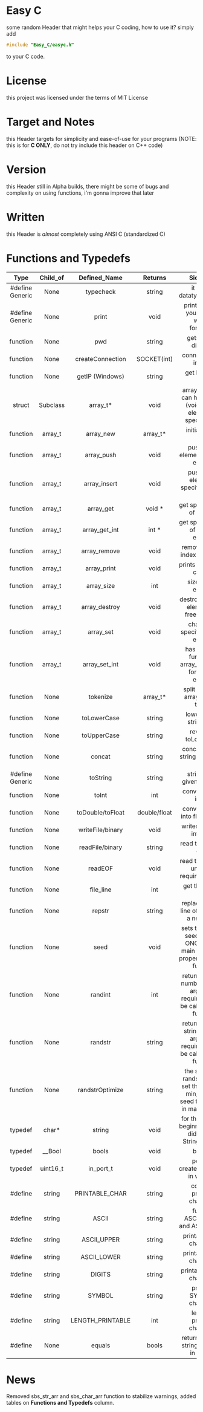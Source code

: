 # Easy C
some random Header that might helps your C coding, how to use it? simply add
```c
#include "Easy_C/easyc.h"
```
to your C code.

# License
this project was licensed under the terms of MIT License

# Target and Notes
this Header targets for simplicity and ease-of-use for your programs (NOTE: this is for **C ONLY**, do not try include this header on C++ code)

# Version
this Header still in Alpha builds, there might be some of bugs and complexity on using functions, i'm gonna improve that later

# Written
this Header is *almost* completely using ANSI C (standardized C)

# Functions and Typedefs
| Type     | Child_of     | Defined_Name    | Returns   | Side_Note   |
| :------: | :----------: | :-------------: | :-------: | :---------: |
| #define Generic | None         | typecheck       | string    | it checks datatype that's all |
| #define Generic | None  | print           | void      | prints text into your console without formatting |
| function | None         | pwd             | string    | gets current directory |
| function | None         | createConnection | SOCKET(int) | connects to the internet |
| function | None         | getIP (Windows) | string    | get host from name |
| struct   | Subclass     | array_t*        | void      | array class that can holds string (void*) as an element for specific need |
| function | array_t      | array_new       | array_t*  | initialize new array |
| function | array_t      | array_push      | void      | push a new element at end of element |
| function | array_t      | array_insert    | void      | push a new element at specific index of array |
| function | array_t      | array_get       | void *    | get specific value of element |
| function | array_t      | array_get_int   | int *     | get specific value of number element |
| function | array_t      | array_remove    | void      | remove specific index of element |
| function | array_t      | array_print     | void      | prints array to the console    |
| function | array_t      | array_size      | int       | sizeof array element |
| function | array_t      | array_destroy   | void      | destroy the given element and frees up RAM |
| function | array_t      | array_set       | void      | change the specific index of element |
| function | array_t      | array_set_int   | void      | has the same function to array_set, but it's for number element |
| function | None         | tokenize        | array_t*  | split string into array of string tokens |
| function | None         | toLowerCase     | string    | lowercase all string given  |
| function | None         | toUpperCase     | string    | reverse of toLowerCase  |
| function | None         | concat          | string    | concatenates 2 string then return it |
| #define Generic| None   | toString        | string    | stringify the given argument |
| function | None         | toInt           | int       | converts String into int |
| function | None         | toDouble/toFloat | double/float | converts String into float/double |
| function | None         | writeFile/binary | void      | writes a content into a file
| function | None         | readFile/binary  | string    | read the first line of file
| function | None         | readEOF         | void      | read the file lines until EOF, requires callback |
| function | None         | file_line       | int       | get the lines of file |
| function | None         | repstr          | string    | replace specific line of string into a new string |
| function | None         | seed            | void      | sets the random seed, call this ONCE in your main function to properly use rand function |
| function | None         | randint         | int       | returns random number of given argument, requires seed to be called in main function |
| function | None         | randstr         | string    | returns random string of given argument, requires seed to be called in main function |
| function | None         | randstrOptimize | string    | the same with randstr but can set the max and min, requires seed to be called in main function |
| typedef  | char*        | string          | void      | for those whose beginner in C and didn't know String is char * |
| typedef  | __Bool       | bools           | void      | boolean |
| typedef  | uint16_t     | in_port_t       | void      | ports for createConnection in windows |
| #define  | string       | PRINTABLE_CHAR  | string    | console-printable characters |
| #define  | string       | ASCII           | string    | fused of ASCII_LOWER and ASCII_UPPER |
| #define  | string       | ASCII_UPPER     | string    | printable ASCII characters |
| #define  | string       | ASCII_LOWER     | string    | printable ASCII characters |
| #define  | string       | DIGITS          | string    | printable DIGITS characters |
| #define  | string       | SYMBOL          | string    | printable SYMBOLS characters |
| #define  | string       | LENGTH_PRINTABLE| int       | length of printable characters |
| #define  | None         | equals          | bools     | returns whether string 1 is equal in string 2 |


# News
Removed sbs_str_arr and sbs_char_arr function to stabilize warnings, added tables on **Functions and Typedefs** column.

